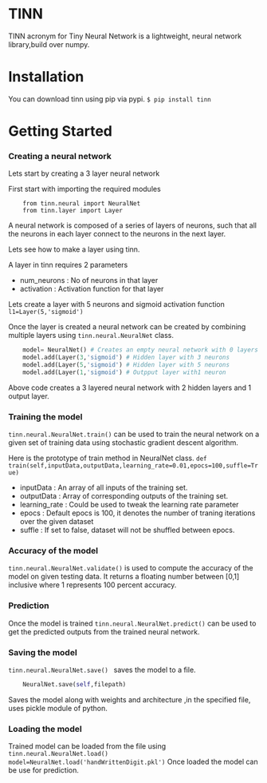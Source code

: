 # TINN
TINN acronym for Tiny Neural Network is a lightweight, neural network library,build over numpy.

# Installation
You can download  tinn using pip via pypi.
``` $ pip install tinn ```

# Getting Started

### Creating a neural network 
Lets start by creating a 3 layer neural network

First start with importing the required modules

```
    from tinn.neural import NeuralNet
    from tinn.layer import Layer
```

A neural network is composed of a series of layers of neurons, such that all the neurons in each layer connect to the neurons in the next layer.

Lets see how to make a layer using tinn.

A layer in tinn requires 2 parameters
- num_neurons : No of neurons in that layer
- activation : Activation function for that layer

Lets create a layer with 5 neurons and sigmoid activation function
``` l1=Layer(5,'sigmoid') ```

Once the layer is created a neural network can be created by combining multiple layers using ``` tinn.neural.NeuralNet ``` class.

```python
    model= NeuralNet() # Creates an empty neural network with 0 layers
    model.add(Layer(3,'sigmoid') # Hidden layer with 3 neurons
    model.add(Layer(5,'sigmoid') # Hidden layer with 5 neurons
    model.add(Layer(1,'sigmoid') # Outpput layer with1 neuron
```
Above code creates a 3 layered neural network with 2 hidden layers and 1 output layer.

### Training the model

``` tinn.neural.NeuralNet.train() ``` can be used to train the neural network on a given set of training data using stochastic gradient descent algorithm.

Here is the prototype of train method in NeuralNet class.
``` def train(self,inputData,outputData,learning_rate=0.01,epocs=100,suffle=True) ```

- inputData      : An array of all inputs of the training set. 
- outputData     : Array of corresponding outputs of the training set.
- learning_rate  : Could be used to tweak the learning rate parameter
- epocs          : Default epocs is 100, it denotes the number of traning iterations over the given dataset
- suffle         : If set to false, dataset will not be shuffled between epocs.


### Accuracy of the model
``` tinn.neural.NeuralNet.validate() ``` is used to compute the accuracy of the model on given testing data. It returns a floating number between [0,1] inclusive where 1 represents 100 percent accuracy.

### Prediction
Once the model is trained ``` tinn.neural.NeuralNet.predict() ``` can be used to get the predicted outputs from the trained neural network.

### Saving the model

``` tinn.neural.NeuralNet.save()  ``` saves the model to a file.
``` python
    NeuralNet.save(self,filepath)
```
Saves the model along with weights and architecture ,in the specified file, uses pickle module of python.

### Loading the model

Trained model can be loaded from the file using ``` tinn.neural.NeuralNet.load() ```
``` model=NeuralNet.load('handWrittenDigit.pkl') ```
Once loaded the model can be use for prediction.




